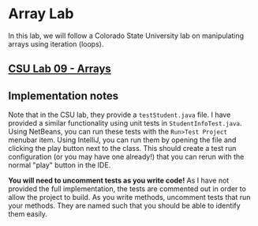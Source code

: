 # Array Lab

In this lab, we will follow a Colorado State University lab on manipulating arrays using iteration (loops).

## **[CSU Lab 09 - Arrays](https://www.cs.colostate.edu/~cs163/.Fall20/001/labs/lab09Arrays)**

## Implementation notes

Note that in the CSU lab, they provide a `testStudent.java` file. I have provided a similar functionality using unit tests in `StudentInfoTest.java`. Using NetBeans, you can run these tests with the `Run>Test Project` menubar item. Using IntelliJ, you can run them by opening the file and clicking the play button next to the class. This should create a test run configuration (or you may have one already!) that you can rerun with the normal "play" button in the IDE.

**You will need to uncomment tests as you write code!** As I have not provided the full implementation, the tests are commented out in order to allow the project to build. As you write methods, uncomment tests that run your methods. They are named such that you should be able to identify them easily.
